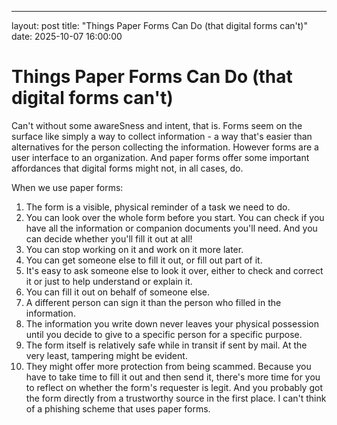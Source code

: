 ---
layout: post
title: "Things Paper Forms Can Do (that digital forms can't)"
date: 2025-10-07 16:00:00

# Things Paper Forms Can Do (that digital forms can't)

Can't without some awareSness and intent, that is. Forms seem on the surface like simply a way to collect information - a way that's easier than alternatives for the person collecting the information. However forms are a user interface to an organization. And paper forms offer some important affordances that digital forms might not, in all cases, do.

When we use paper forms:

1. The form is a visible, physical reminder of a task we need to do. 
2. You can look over the whole form before you start. You can check if you have all the information or companion documents you'll need. And you can decide whether you'll fill it out at all!
3. You can stop working on it and work on it more later. 
4. You can get someone else to fill it out, or fill out part of it.
5. It's easy to ask someone else to look it over, either to check and correct it or just to help understand or explain it.
6. You can fill it out on behalf of someone else.
7. A different person can sign it than the person who filled in the information.
8. The information you write down never leaves your physical possession until you decide to give to a specific person for a specific purpose. 
9. The form itself is relatively safe while in transit if sent by mail. At the very least, tampering might be evident.
10. They might offer more protection from being scammed. Because you have to take time to fill it out and then send it, there's more time for you to reflect on whether the form's requester is legit. And you probably got the form directly from a trustworthy source in the first place. I can't think of a phishing scheme that uses paper forms.